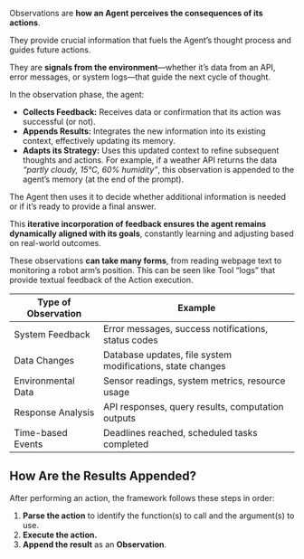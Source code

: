 Observations are **how an Agent perceives the consequences of its actions**.

They provide crucial information that fuels the Agent’s thought process and guides future actions.

They are **signals from the environment**—whether it’s data from an API, error messages, or system logs—that guide the next cycle of thought.

In the observation phase, the agent:

- **Collects Feedback:** Receives data or confirmation that its action was successful (or not).
- **Appends Results:** Integrates the new information into its existing context, effectively updating its memory.
- **Adapts its Strategy:** Uses this updated context to refine subsequent thoughts and actions.
For example, if a weather API returns the data _“partly cloudy, 15°C, 60% humidity”_, this observation is appended to the agent’s memory (at the end of the prompt).

The Agent then uses it to decide whether additional information is needed or if it’s ready to provide a final answer.

This **iterative incorporation of feedback ensures the agent remains dynamically aligned with its goals**, constantly learning and adjusting based on real-world outcomes.

These observations **can take many forms**, from reading webpage text to monitoring a robot arm’s position. This can be seen like Tool “logs” that provide textual feedback of the Action execution.

| Type of Observation | Example                                                    |
| ------------------- | ---------------------------------------------------------- |
| System Feedback     | Error messages, success notifications, status codes        |
| Data Changes        | Database updates, file system modifications, state changes |
| Environmental Data  | Sensor readings, system metrics, resource usage            |
| Response Analysis   | API responses, query results, computation outputs          |
| Time-based Events   | Deadlines reached, scheduled tasks completed               |
## How Are the Results Appended?

After performing an action, the framework follows these steps in order:

1. **Parse the action** to identify the function(s) to call and the argument(s) to use.
2. **Execute the action.**
3. **Append the result** as an **Observation**.